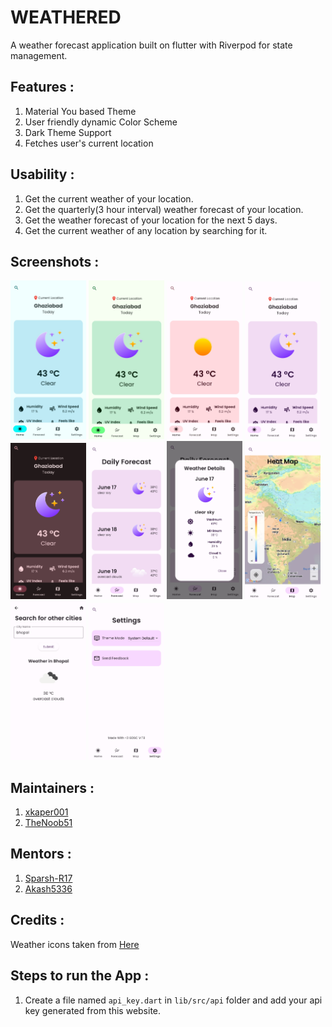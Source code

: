 # WEATHERED
A weather forecast application built on flutter with Riverpod for state management.


## Features :
1. Material You based Theme
2. User friendly dynamic Color Scheme
3. Dark Theme Support
4. Fetches user's current location 

## Usability :
1. Get the current weather of your location.
2. Get the quarterly(3 hour interval) weather forecast of your location.
3. Get the weather forecast of your location for the next 5 days.
4. Get the current weather of any location by searching for it.


## Screenshots :
<img alt="Home(Blue)" width="24%" src="assets/images/weathered_home_blue.jpg">
<img alt="Home(Green)" width="24%" src="assets/images/weathered_home_green.jpg">
<img alt="Home(Red)" width="24%" src="assets/images/weathered_home_red.jpg">
<img alt="Home(Violet)" width="24%" src="assets/images/weathered_home_violet.jpg">
<img alt="Home(DarkTheme)" width="24%" src="assets/images/weathered_home_darktheme_red.jpg">
<img alt="Daily Forecast" width="24%" src="assets/images/weathered_daily_forecast.jpg">
<img alt="Weather Forecast Popup" width="24%" src="assets/images/weathered_weather_forecast_popup.jpg">
<img alt="Map" width="24%" src="assets/images/weathered_map.jpg">
<img alt="Search" width="24%" src="assets/images/weathered_search.jpg">
<img alt="Settings" width="24%" src="assets/images/weathered_settings.jpg">

## Maintainers :
1. [xkaper001](https://github.com/xkaper001)
2. [TheNoob51](https://github.com/TheNoob51)

## Mentors :
1. [Sparsh-R17](https://github.com/Sparsh-R17)
2. [Akash5336](https://github.com/Akash5336)

## Credits :
Weather icons taken from [Here](https://www.figma.com/community/file/1126777451931792118/weather-glassmorphism-icon)

## Steps to run the App :
1. Create a file named `api_key.dart` in `lib/src/api` folder and add your api key generated from this website. 
